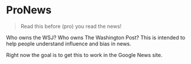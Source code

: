 # ProNews

> Read this before (pro) you read the news!

Who owns the WSJ? Who owns The Washington Post? This is intended to help people understand influence and bias in news.

Right now the goal is to get this to work in the Google News site.

